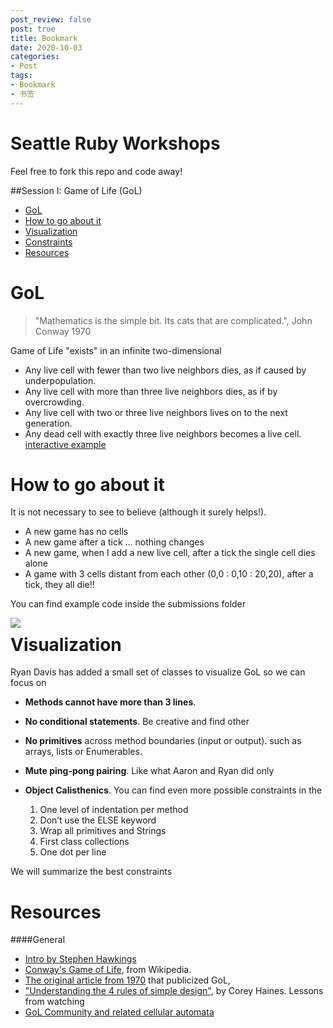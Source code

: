 ```yaml
---
post_review: false
post: true
title: Bookmark
date: 2020-10-03
categories:
- Post
tags:
- Bookmark
- 书签
---
```


# Seattle Ruby Workshops

Feel free to fork this repo and code away!

##Session I: Game of Life (GoL)

- [GoL](#gol)
- [How to go about it](#how-to-go-about-it)
- [Visualization](#visualization)
- [Constraints](#constraints)
- [Resources](#resources)

GoL
===

> "Mathematics is the simple bit. Its cats that are complicated.", John Conway 1970

Game of Life "exists" in an infinite two-dimensional

- Any live cell with fewer than two live neighbors dies, as if caused by underpopulation.
- Any live cell with more than three live neighbors dies, as if by overcrowding.
- Any live cell with two or three live neighbors lives on to the next generation.
- Any dead cell with exactly three live neighbors becomes a live cell.
[interactive example](http://pmav.eu/stuff/javascript-game-of-life-v3.1.1/)

How to go about it
==================

It is not necessary to see to believe (although it surely helps!).
  - A new game has no cells
  - A new game after a tick ... nothing changes
  - A new game, when I add a new live cell, after a tick the single cell dies alone
  - A game with 3 cells distant from each other (0,0 : 0,10 : 20,20), after a tick, they all die!!

You can find example code inside the submissions folder 

<img src="https://qinghongjiao.com/images/favicon.jpg" align="left"/>

Visualization
=============

Ryan Davis has added a small set of classes to visualize GoL so we can focus on

* **Methods cannot have more than 3 lines**.
* **No conditional statements**. Be creative and find other
* **No primitives** across method boundaries (input or output).  such as arrays, lists or Enumerables.
* **Mute ping-pong pairing**. Like what Aaron and Ryan did only 
* **Object Calisthenics**. You can find even more possible constraints in the

    1. One level of indentation per method
    2. Don’t use the ELSE keyword
    3. Wrap all primitives and Strings
    4. First class collections
    5. One dot per line

We will summarize the best constraints

Resources
=========

####General

* [Intro by Stephen Hawkings](https://www.youtube.com/watch?v=CgOcEZinQ2I&feature=youtu.be)
* [Conway's Game of Life](http://en.wikipedia.org/wiki/Conway%27s_Game_of_Life), from Wikipedia.
* [The original article from 1970](http://www.ibiblio.org/lifepatterns/october1970.html) that publicized GoL, 
* ["Understanding the 4 rules of simple design"](www.coreyhaines.com), by Corey Haines. Lessons from watching 
* [GoL Community and related cellular automata](http://conwaylife.com/)



